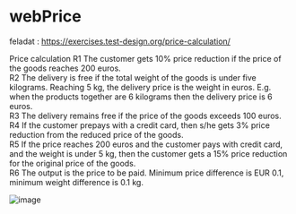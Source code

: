 # webPrice

feladat :    https://exercises.test-design.org/price-calculation/

Price calculation
R1 The customer gets 10% price reduction if the price of the goods reaches 200 euros.<BR>
R2 The delivery is free if the total weight of the goods is under five kilograms. Reaching 5 kg, the delivery price is the weight in euros. E.g. when the products together are 6 kilograms then the delivery price is 6 euros.<BR>
R3 The delivery remains free if the price of the goods exceeds 100 euros. <BR>
R4 If the customer prepays with a credit card, then s/he gets 3% price reduction from the reduced price of the goods. <BR>
R5 If the price reaches 200 euros and the customer pays with credit card, and the weight is under 5 kg, then the customer gets a 15% price reduction for the original price of the goods. <BR>
R6 The output is the price to be paid. Minimum price difference is EUR 0.1, minimum weight difference is 0.1 kg. <BR>
  
  ![image](https://user-images.githubusercontent.com/109758820/199241321-501d16af-88ac-4954-bf2b-18900a7aeabd.png)

